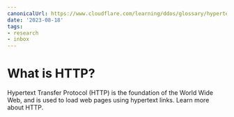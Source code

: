 ```yaml
---
canonicalUrl: https://www.cloudflare.com/learning/ddos/glossary/hypertext-transfer-protocol-http/
date: '2023-08-18'
tags:
- research
- inbox
---
```


# What is HTTP?

Hypertext Transfer Protocol (HTTP) is the foundation of the World Wide Web, and is used to load web pages using hypertext links. Learn more about HTTP.